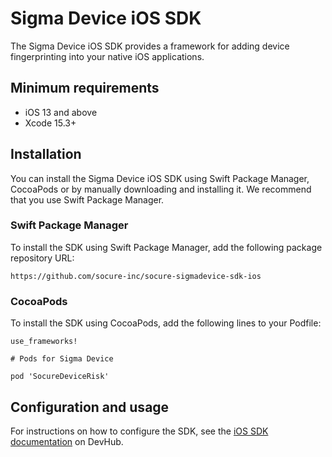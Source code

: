 # Sigma Device iOS SDK

The Sigma Device iOS SDK provides a framework for adding device fingerprinting into your native iOS applications.

## Minimum requirements

-   iOS 13 and above
-   Xcode 15.3+

## Installation

You can install the Sigma Device iOS SDK using Swift Package Manager, CocoaPods or by manually downloading and installing it. We recommend that you use Swift Package Manager.

### Swift Package Manager

To install the SDK using Swift Package Manager, add the following package repository URL:

```
https://github.com/socure-inc/socure-sigmadevice-sdk-ios
```

### CocoaPods

To install the SDK using CocoaPods, add the following lines to your Podfile:

```
use_frameworks!

# Pods for Sigma Device

pod 'SocureDeviceRisk'
```

## Configuration and usage

For instructions on how to configure the SDK, see the [iOS SDK documentation](https://developer.socure.com/docs/sdks/sigma-device/ios-sdk/) on DevHub.
